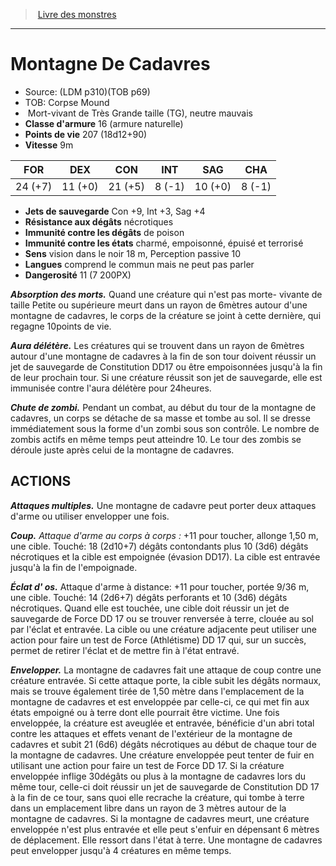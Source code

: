 ﻿> [Livre des monstres](tome_of_beasts_old.md)

---

# Montagne De Cadavres

- Source: (LDM p310)(TOB p69)
- TOB: Corpse Mound
-  Mort-vivant de Très Grande taille (TG), neutre mauvais
- **Classe d'armure** 16 (armure naturelle)
- **Points de vie** 207 (18d12+90)
- **Vitesse** 9m

|FOR|DEX|CON|INT|SAG|CHA|
|---|---|---|---|---|---|
|24 (+7)|11 (+0)|21 (+5)|8 (-1)|10 (+0)|8 (-1)|

- **Jets de sauvegarde** Con +9, Int +3, Sag +4
- **Résistance aux dégâts** nécrotiques
- **Immunité contre les dégâts** de poison
- **Immunité contre les états** charmé, empoisonné, épuisé et terrorisé
- **Sens** vision dans le noir 18 m, Perception passive 10
- **Langues** comprend le commun mais ne peut pas parler
- **Dangerosité** 11 (7 200PX)

**_Absorption des morts._** Quand une créature qui n'est pas morte- vivante de taille Petite ou supérieure meurt dans un rayon de 6mètres autour d'une montagne de cadavres, le corps de la créature se joint à cette dernière, qui regagne 10points de vie.

**_Aura délétère._** Les créatures qui se trouvent dans un rayon de 6mètres autour d'une montagne de cadavres à la fin de son tour doivent réussir un jet de sauvegarde de Constitution DD17 ou être empoisonnées jusqu'à la fin de leur prochain tour. Si une créature réussit son jet de sauvegarde, elle est immunisée contre l'aura délétère pour 24heures.

**_Chute de zombi._** Pendant un combat, au début du tour de la montagne de cadavres, un corps se détache de sa masse et tombe au sol. Il se dresse immédiatement sous la forme d'un zombi sous son contrôle. Le nombre de zombis actifs en même temps peut atteindre 10. Le tour des zombis se déroule juste après celui de la montagne de cadavres.

## ACTIONS

**_Attaques multiples._** Une montagne de cadavre peut porter deux attaques d'arme ou utiliser envelopper une fois.

**_Coup._** _Attaque d'arme au corps à corps :_ +11 pour toucher, allonge 1,50 m, une cible. Touché: 18 (2d10+7) dégâts contondants plus 10 (3d6) dégâts nécrotiques et la cible est empoignée (évasion DD17). La cible est entravée jusqu'à la fin de l'empoignade.

**_Éclat d' os._** Attaque d'arme à distance: +11 pour toucher, portée 9/36 m, une cible. Touché: 14 (2d6+7) dégâts perforants et 10 (3d6) dégâts nécrotiques. Quand elle est touchée, une cible doit réussir un jet de sauvegarde de Force DD 17 ou se trouver renversée à terre, clouée au sol par l'éclat et entravée. La cible ou une créature adjacente peut utiliser une action pour faire un test de Force (Athlétisme) DD 17 qui, sur un succès, permet de retirer l'éclat et de mettre fin à l'état entravé.

**_Envelopper._** La montagne de cadavres fait une attaque de coup contre une créature entravée. Si cette attaque porte, la cible subit les dégâts normaux, mais se trouve également tirée de 1,50 mètre dans l'emplacement de la montagne de cadavres et est enveloppée par celle-ci, ce qui met fin aux états empoigné ou à terre dont elle pourrait être victime. Une fois enveloppée, la créature est aveuglée et entravée, bénéficie d'un abri total contre les attaques et effets venant de l'extérieur de la montagne de cadavres et subit 21 (6d6) dégâts nécrotiques au début de chaque tour de la montagne de cadavres. Une créature enveloppée peut tenter de fuir en utilisant une action pour faire un test de Force DD 17. Si la créature enveloppée inflige 30dégâts ou plus à la montagne de cadavres lors du même tour, celle-ci doit réussir un jet de sauvegarde de Constitution DD 17 à la fin de ce tour, sans quoi elle recrache la créature, qui tombe à terre dans un emplacement libre dans un rayon de 3 mètres autour de la montagne de cadavres. Si la montagne de cadavres meurt, une créature enveloppée n'est plus entravée et elle peut s'enfuir en dépensant 6 mètres de déplacement. Elle ressort dans l'état à terre. Une montagne de cadavres peut envelopper jusqu'à 4 créatures en même temps.


